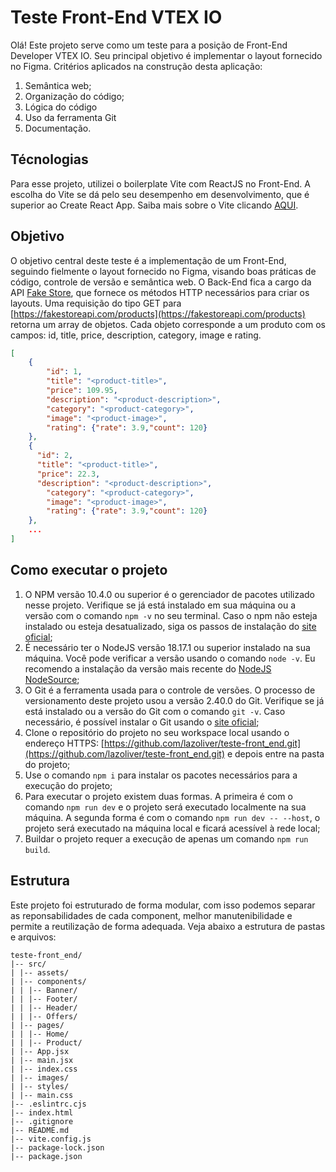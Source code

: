 # Teste Front-End VTEX IO

Olá! Este projeto serve como um teste para a posição de Front-End Developer VTEX IO. Seu principal objetivo é implementar o layout fornecido no Figma. Critérios aplicados na construção desta aplicação:

1. Semântica web;
2. Organização do código;
3. Lógica do código
4. Uso da ferramenta Git
5. Documentação.

## Técnologias

Para esse projeto, utilizei o boilerplate Vite com ReactJS no Front-End. A escolha do Vite se dá pelo seu desempenho em desenvolvimento, que é superior ao Create React App. Saiba mais sobre o Vite clicando [AQUI](https://vitejs.dev/guide/).

## Objetivo

O objetivo central deste teste é a implementação de um Front-End, seguindo fielmente o layout fornecido no Figma, visando boas práticas de código, controle de versão e semântica web. O Back-End fica a cargo da API [Fake Store](https://fakestoreapi.com/), que fornece os métodos HTTP necessários para criar os layouts.
Uma requisição do tipo GET para [https://fakestoreapi.com/products](https://fakestoreapi.com/products) retorna um array de objetos. Cada objeto corresponde a um produto com os campos: id, title, price, description, category, image e rating.

```json
[
	{
		"id": 1,
		"title": "<product-title>",
		"price": 109.95,
		"description": "<product-description>",
		"category": "<product-category>",
		"image": "<product-image>",
		"rating": {"rate": 3.9,"count": 120}
	},
	{
	  "id": 2,
	  "title": "<product-title>",
	  "price": 22.3,
	  "description": "<product-description>",
		"category": "<product-category>",
		"image": "<product-image>",
		"rating": {"rate": 3.9,"count": 120}
	},
	...
]
```

## Como executar o projeto

1. O NPM versão 10.4.0 ou superior é o gerenciador de pacotes utilizado nesse projeto. Verifique se já está instalado em sua máquina ou a versão com o comando `npm -v` no seu terminal. Caso o npm não esteja instalado ou esteja desatualizado, siga os passos de instalação do [site oficial](https://docs.npmjs.com/downloading-and-installing-node-js-and-npm);
2. É necessário ter o NodeJS versão 18.17.1 ou superior instalado na sua máquina. Você pode verificar a versão usando o comando `node -v`. Eu recomendo a instalação da versão mais recente do [NodeJS NodeSource](https://github.com/nodesource/distributions);
3. O Git é a ferramenta usada para o controle de versões. O processo de versionamento deste projeto usou a versão 2.40.0 do Git. Verifique se já está instalado ou a versão do Git com o comando `git -v`. Caso necessário, é possível instalar o Git usando o [site oficial](https://git-scm.com/downloads);
4. Clone o repositório do projeto no seu workspace local usando o endereço HTTPS: [https://github.com/lazoliver/teste-front_end.git](https://github.com/lazoliver/teste-front_end.git) e depois entre na pasta do projeto;
5. Use o comando `npm i` para instalar os pacotes necessários para a execução do projeto;
6. Para executar o projeto existem duas formas. A primeira é com o comando `npm run dev` e o projeto será executado localmente na sua máquina. A segunda forma é com o comando `npm run dev -- --host`, o projeto será executado na máquina local e ficará acessível à rede local;
7. Buildar o projeto requer a execução de apenas um comando `npm run build`.

## Estrutura

Este projeto foi estruturado de forma modular, com isso podemos separar as reponsabilidades de cada component, melhor manutenibilidade e permite a reutilização de forma adequada.
Veja abaixo a estrutura de pastas e arquivos:

```
teste-front_end/
|-- src/
| |-- assets/
| |-- components/
| | |-- Banner/
| | |-- Footer/
| | |-- Header/
| | |-- Offers/
| |-- pages/
| | |-- Home/
| | |-- Product/
| |-- App.jsx
| |-- main.jsx
| |-- index.css
| |-- images/
| |-- styles/
| |-- main.css
|-- .eslintrc.cjs
|-- index.html
|-- .gitignore
|-- README.md
|-- vite.config.js
|-- package-lock.json
|-- package.json
```
